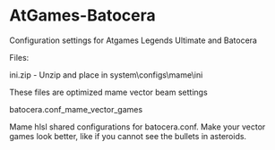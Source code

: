 # AtGames-Batocera
Configuration settings for Atgames Legends Ultimate and Batocera

Files:

ini.zip - Unzip and place in system\configs\mame\ini   

These files are optimized mame vector beam settings



batocera.conf_mame_vector_games

Mame hlsl shared configurations for batocera.conf.  Make your vector games look better, like if you cannot see the bullets in asteroids.







